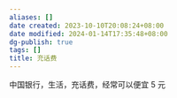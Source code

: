```yaml
---
aliases: []
date created: 2023-10-10T20:08:24+08:00
date modified: 2024-01-14T17:35:48+08:00
dg-publish: true
tags: []
title: 充话费
---
```


中国银行，生活，充话费，经常可以便宜 5 元